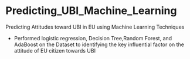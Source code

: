 # Predicting_UBI_Machine_Learning
Predicting Attitudes toward UBI in EU using Machine Learning Techniques
- Performed logistic regression, Decision Tree,Random Forest, and AdaBoost on the Dataset to identifying the key influential factor on the attitude of EU citizen towards UBI
